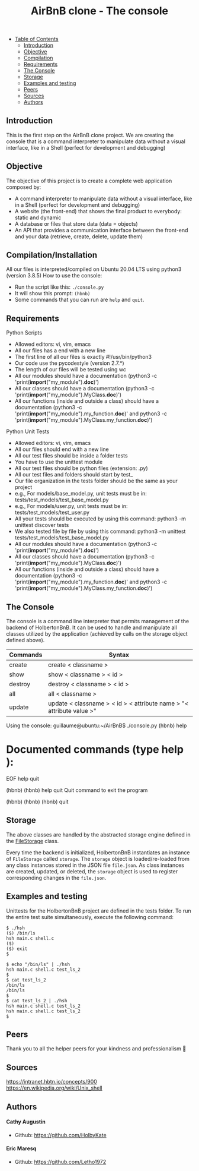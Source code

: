 <h1 align="center"> AirBnB clone - The console </h1> <br>


* [Table of Contents](#-table-of-contents)
    * [Introduction](#introduction)
    * [Objective](#objective)
    * [Compilation](#compilation/Installation)
    * [Requirements](#requirements)
    * [The Console](#the-console)
    * [Storage](#storage)
    * [Examples and testing](#examples-and-testing)
    * [Peers](#peers)
    * [Sources](#sources)
    * [Authors](#authors)



## Introduction

This is the first step on the AirBnB clone project. We are creating the console that is a command interpreter to manipulate data without a visual interface, like in a Shell (perfect for development and debugging)


## Objective

The objective of this project is to create a complete web application composed by:

- A command interpreter to manipulate data without a visual interface, like in a Shell (perfect for development and debugging)
- A website (the front-end) that shows the final product to everybody: static and dynamic
- A database or files that store data (data = objects)
- An API that provides a communication interface between the front-end and your data (retrieve, create, delete, update them)

        
## Compilation/Installation
All our files is interpreted/compiled on Ubuntu 20.04 LTS using python3 (version 3.8.5)
How to use the console:
- Run the script like this: `./console.py`
- It will show this prompt: `(hbnb)`
- Some commands that you can run are `help` and `quit`.


## Requirements

Python Scripts
- Allowed editors: vi, vim, emacs
- All our files has a end with a new line
- The first line of all our files is exactly #!/usr/bin/python3
- Our code use the pycodestyle (version 2.7.*)
- The length of our files will be tested using wc
- All our modules should have a documentation (python3 -c 'print(__import__("my_module").__doc__)')
- All our classes should have a documentation (python3 -c 'print(__import__("my_module").MyClass.__doc__)')
- All our functions (inside and outside a class) should have a documentation (python3 -c 'print(__import__("my_module").my_function.__doc__)' and python3 -c 'print(__import__("my_module").MyClass.my_function.__doc__)')


Python Unit Tests
- Allowed editors: vi, vim, emacs
- All our files should end with a new line
- All our test files should be inside a folder tests
- You have to use the unittest module
- All our test files should be python files (extension: .py)
- All our test files and folders should start by test_
- Our file organization in the tests folder should be the same as your project
- e.g., For models/base_model.py, unit tests must be in: tests/test_models/test_base_model.py
- e.g., For models/user.py, unit tests must be in: tests/test_models/test_user.py
- All your tests should be executed by using this command: python3 -m unittest discover tests
- We also tested file by file by using this command: python3 -m unittest tests/test_models/test_base_model.py
- All our modules should have a documentation (python3 -c 'print(__import__("my_module").__doc__)')
- All our classes should have a documentation (python3 -c 'print(__import__("my_module").MyClass.__doc__)')
- All our functions (inside and outside a class) should have a documentation (python3 -c 'print(__import__("my_module").my_function.__doc__)' and python3 -c 'print(__import__("my_module").MyClass.my_function.__doc__)')
            

## The Console

The console is a command line interpreter that permits management of the backend of HolbertonBnB. It can be used to handle and manipulate all classes utilized by the application (achieved by calls on the storage object defined above).

| **Commands** | **Syntax**                                                           |
| ------------ | -------------------------------------------------------------------- |
| create       | create < classname >                                                 |
| show         | show < classname > < id >                                            |
| destroy      | destroy < classname > < id >                                         |
| all          | all < classname >                                                    |
| update       | update < classname > < id > < attribute name > "< attribute value >" |

Using the console:
guillaume@ubuntu:~/AirBnB$ ./console.py
(hbnb) help

Documented commands (type help <topic>):
========================================
EOF  help  quit

(hbnb) 
(hbnb) help quit
Quit command to exit the program

(hbnb) 
(hbnb) 
(hbnb) quit 


## Storage

The above classes are handled by the abstracted storage engine defined in the [FileStorage](https://github.com/HolbyKate/holbertonschool-AirBnB_clone/models/engine/file_storage.py) class.

Every time the backend is initialized, HolbertonBnB instantiates an instance of `FileStorage` called `storage`. The `storage` object is loaded/re-loaded from any class instances stored in the JSON file `file.json`. As class instances are created, updated, or deleted, the `storage` object is used to register corresponding changes in the `file.json`.



   
## Examples and testing

Unittests for the HolbertonBnB project are defined in the tests folder. To run the entire test suite simultaneously, execute the following command:


```shell
$ ./hsh
($) /bin/ls
hsh main.c shell.c
($)
($) exit
$
```

```shell
$ echo "/bin/ls" | ./hsh
hsh main.c shell.c test_ls_2
$
$ cat test_ls_2
/bin/ls
/bin/ls
$
$ cat test_ls_2 | ./hsh
hsh main.c shell.c test_ls_2
hsh main.c shell.c test_ls_2
$
```



## Peers

Thank you to all the helper peers for your kindness and professionalism 🙏 


## Sources
 
 https://intranet.hbtn.io/concepts/900  
 https://en.wikipedia.org/wiki/Unix_shell
        
## Authors
#### Cathy Augustin
- Github: https://github.com/HolbyKate

#### Eric Maresq
- Github: https://github.com/Letho1972

